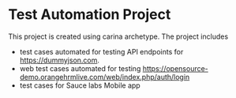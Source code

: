 # Test Automation Project

This project is created using carina archetype. The project includes 
- test cases automated for testing API endpoints for https://dummyjson.com.
- web test cases automated for testing https://opensource-demo.orangehrmlive.com/web/index.php/auth/login
- test cases for Sauce labs Mobile app 
